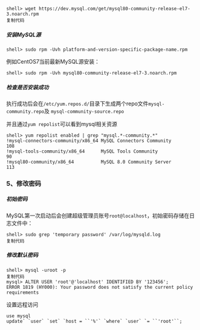 ```
shell> wget https://dev.mysql.com/get/mysql80-community-release-el7-3.noarch.rpm
复制代码
```

##### 安装MySQL源

```
shell> sudo rpm -Uvh platform-and-version-specific-package-name.rpm
```

例如CentOS7当前最新MySQL源安装：

```
shell> sudo rpm -Uvh mysql80-community-release-el7-3.noarch.rpm
```

##### 检查是否安装成功

执行成功后会在`/etc/yum.repos.d/`目录下生成两个repo文件`mysql-community.repo`及 `mysql-community-source.repo`

并且通过`yum repolist`可以看到mysql相关资源

```
shell> yum repolist enabled | grep "mysql.*-community.*"
!mysql-connectors-community/x86_64 MySQL Connectors Community                108
!mysql-tools-community/x86_64      MySQL Tools Community                      90
!mysql80-community/x86_64          MySQL 8.0 Community Server                113
```

### 5、修改密码

##### 初始密码

MySQL第一次启动后会创建超级管理员账号`root@localhost`，初始密码存储在日志文件中：

```
shell> sudo grep 'temporary password' /var/log/mysqld.log
复制代码
```

##### 修改默认密码

```
shell> mysql -uroot -p
复制代码
mysql> ALTER USER 'root'@'localhost' IDENTIFIED BY '123456';
ERROR 1819 (HY000): Your password does not satisfy the current policy requirements
```

设置远程访问

```
use mysql
update` `user` `set` `host = ``'%'` `where` `user` `= ``'root'``;
```